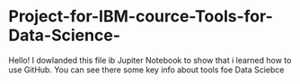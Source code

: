# Project-for-IBM-cource-Tools-for-Data-Science-
Hello! I dowlanded this file ib Jupiter Notebook to show that i learned how to use GitHub. You can see there some key info about tools foe Data Sciebce
